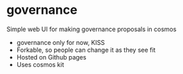 # governance
Simple web UI for making governance proposals in cosmos

* governance only for now, KISS
* Forkable, so people can change it as they see fit
* Hosted on Github pages
* Uses cosmos kit
